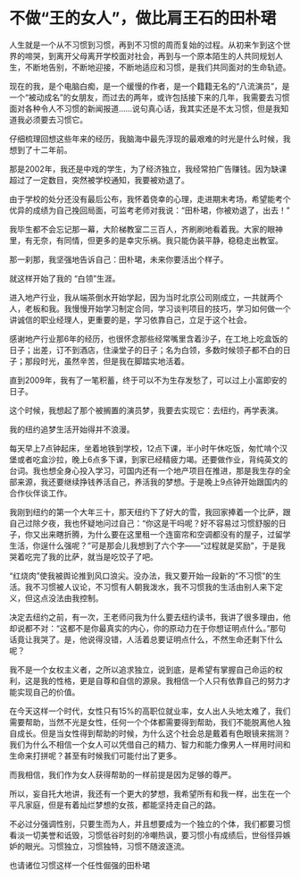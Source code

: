 # 不做“王的女人”，做比肩王石的田朴珺

人生就是一个从不习惯到习惯，再到不习惯的周而复始的过程。从初来乍到这个世界的啼哭，到离开父母离开学校面对社会，再到与一个原本陌生的人共同规划人生，不断地告别，不断地迎接，不断地适应和习惯，是我们共同面对的生命轨迹。 

现在的我，是个电脑白痴，是一个缓慢的作者，是一个籍籍无名的“八流演员”，是一个“被动成名”的女朋友，而过去的两年，或许包括接下来的几年，我需要去习惯面对各种令人不习惯的新闻报道……说句真心话，我其实还是不太习惯，但是我知道我必须要去习惯它。 

仔细梳理回想这些年来的经历，我脑海中最先浮现的最艰难的时光是什么时候，我想到了十二年前。 

那是2002年，我还是中戏的学生，为了经济独立，我经常拍广告赚钱。因为缺课超过了一定数目，突然被学校通知，我要被劝退了。 

由于学校的处分还没有最后公布，我怀着侥幸的心理，走进期末考场，希望能考个优异的成绩为自己挽回局面，可监考老师对我说：“田朴珺，你被劝退了，出去！” 

我毕生都不会忘记那一幕，大阶梯教室二三百人，齐刷刷地看着我。大家的眼神里，有无奈，有同情，但更多的是幸灾乐祸。我只能伪装平静，稳稳走出教室。 

那一刹那，我坚强地告诉自己：田朴珺，未来你要活出个样子。 

就这样开始了我的 “白领”生涯。 

进入地产行业，我从端茶倒水开始学起，因为当时北京公司刚成立，一共就两个人，老板和我。我慢慢开始学习制定合同，学习谈判项目的技巧，学习如何做一个讲诚信的职业经理人，更重要的是，学习依靠自己，立足于这个社会。 

感谢地产行业那6年的经历，也很怀念那些经常嘴里含着沙子，在工地上吃盒饭的日子；出差，订不到酒店，住澡堂子的日子；名为白领，多数时候领子都不白的日子；那段时光，虽然辛苦，但是我在脚踏实地活着。 

直到2009年，我有了一笔积蓄，终于可以不为生存发愁了，可以过上小富即安的日子。 

这个时候，我想起了那个被搁置的演员梦，我要去实现它：去纽约，再学表演。 

我的纽约追梦生活开始得并不浪漫。 

每天早上7点钟起床，坐着地铁到学校，12点下课，半小时午休吃饭，匆忙啃个汉堡或者吃盒沙拉，晚上6点多下课，到家已经精疲力竭。还要做作业，背纯英文的台词。我也想全身心投入学习，可国内还有一个地产项目在推进，那是我生存的全部来源，我还要继续挣钱养活自己，养活我的梦想。于是晚上9点钟开始跟国内的合作伙伴谈工作。 

我刚到纽约的第一个大年三十，那天纽约下了好大的雪，我回家捧着一个比萨，跟自己过除夕夜，我也怀疑地问过自己：“你这是干吗呢？好不容易过习惯舒服的日子，你又出来瞎折腾，为什么要在这里租一个连窗帘和空调都没有的屋子，过留学生活，你逞什么强呢？”可是那会儿我想到了六个字——“过程就是奖励”，于是我哭着吃完了我的比萨，就当是吃饺子了吧。 

“红烧肉”使我被舆论推到风口浪尖。没办法，我又要开始一段新的“不习惯”的生活。我不习惯被人议论，不习惯有人朝我泼水，我不习惯我的生活由别人来下定义，但这点没法由我控制。 

决定去纽约之前，有一次，王老师问我为什么要去纽约读书，我讲了很多理由，他却说都不对：“这都不是你最真实的内心，你的原动力在于你想证明点什么。”那句话竟让我哭了。是，他说得没错，人活着总要证明点什么，不然生命还剩下什么呢？ 

我不是一个女权主义者，之所以追求独立，说到底，是希望有掌握自己命运的权利，这是我的性格，更是自尊和自信的源泉。我相信一个人只有依靠自己的努力才能实现自己的价值。 

在今天这样一个时代，女性只有15%的高职位就业率，女人出人头地太难了，我们需要帮助，当然不光是女性，任何一个个体都需要得到帮助，我们不能脱离他人独自成长。但是当女性得到帮助的时候，为什么这个社会总是戴着有色眼镜来揣测？我们为什么不相信一个女人可以凭借自己的精力、智力和能力像男人一样用时间和生命来打拼呢？甚至有时候我们可能付出了更多。 

而我相信，我们作为女人获得帮助的一样前提是因为足够的尊严。 

所以，妄自托大地讲，我还有一个更大的梦想，我希望所有和我一样，出生在一个平凡家庭，但是有着灿烂梦想的女孩，都能坚持走自己的路。 

不必过分强调性别，只要生而为人，并且想要成为一个独立的个体，我们都要习惯看淡一切美誉和诋毁，习惯低谷时刻的冷嘲热讽，要习惯小有成绩后，世俗怪异嫉妒的眼光。习惯独立，习惯独特，习惯不随波逐流。 

也请诸位习惯这样一个任性倔强的田朴珺